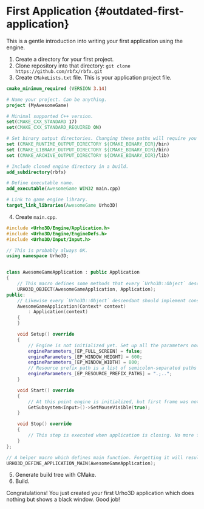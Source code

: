First Application {#outdated-first-application}
========================================

This is a gentle introduction into writing your first application using the engine.

1. Create a directory for your first project.
2. Clone repository into that directory: `git clone https://github.com/rbfx/rbfx.git`
3. Create `CMakeLists.txt` file. This is your application project file.
```CMake
cmake_minimum_required (VERSION 3.14)

# Name your project. Can be anything.
project (MyAwesomeGame)

# Minimal supported C++ version.
set(CMAKE_CXX_STANDARD 17)
set(CMAKE_CXX_STANDARD_REQUIRED ON)

# Set binary output directories. Changing these paths will require you adjusting your resource path configuration!
set (CMAKE_RUNTIME_OUTPUT_DIRECTORY ${CMAKE_BINARY_DIR}/bin)
set (CMAKE_LIBRARY_OUTPUT_DIRECTORY ${CMAKE_BINARY_DIR}/bin)
set (CMAKE_ARCHIVE_OUTPUT_DIRECTORY ${CMAKE_BINARY_DIR}/lib)

# Include cloned engine directory in a build.
add_subdirectory(rbfx)

# Define executable name.
add_executable(AwesomeGame WIN32 main.cpp)

# Link to game engine library.
target_link_libraries(AwesomeGame Urho3D)
```
4. Create `main.cpp`.
```cpp
#include <Urho3D/Engine/Application.h>
#include <Urho3D/Engine/EngineDefs.h>
#include <Urho3D/Input/Input.h>

// This is probably always OK.
using namespace Urho3D;


class AwesomeGameApplication : public Application
{
    // This macro defines some methods that every `Urho3D::Object` descendant should have.
    URHO3D_OBJECT(AwesomeGameApplication, Application);
public:
    // Likewise every `Urho3D::Object` descendant should implement constructor with single `Context*` parameter.
    AwesomeGameApplication(Context* context)
        : Application(context)
    {
    }

    void Setup() override
    {
        // Engine is not initialized yet. Set up all the parameters now.
        engineParameters_[EP_FULL_SCREEN] = false;
        engineParameters_[EP_WINDOW_HEIGHT] = 600;
        engineParameters_[EP_WINDOW_WIDTH] = 800;
        // Resource prefix path is a list of semicolon-separated paths which will be checked for containing resource directories. They are relative to application executable file.
        engineParameters_[EP_RESOURCE_PREFIX_PATHS] = ".;..";
    }

    void Start() override
    {
        // At this point engine is initialized, but first frame was not rendered yet. Further setup should be done here. To make sample a little bit user friendly show mouse cursor here.
        GetSubsystem<Input>()->SetMouseVisible(true);
    }

    void Stop() override
    {
        // This step is executed when application is closing. No more frames will be rendered after this method is invoked.
    }
};

// A helper macro which defines main function. Forgetting it will result in linker errors complaining about missing `_main` or `_WinMain@16`.
URHO3D_DEFINE_APPLICATION_MAIN(AwesomeGameApplication);
```
5. Generate build tree with CMake.
6. Build.

Congratulations! You just created your first Urho3D application which does nothing but shows a black window. Good job!